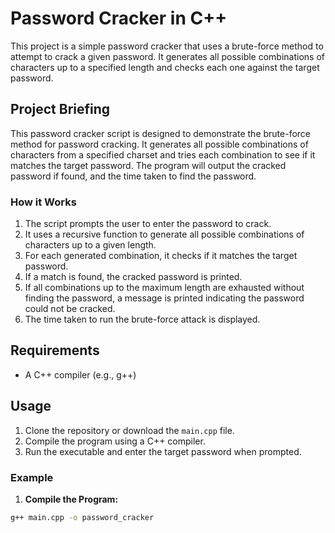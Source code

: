 # Password Cracker in C++

This project is a simple password cracker that uses a brute-force method to attempt to crack a given password. It generates all possible combinations of characters up to a specified length and checks each one against the target password.

## Project Briefing

This password cracker script is designed to demonstrate the brute-force method for password cracking. It generates all possible combinations of characters from a specified charset and tries each combination to see if it matches the target password. The program will output the cracked password if found, and the time taken to find the password.

### How it Works

1. The script prompts the user to enter the password to crack.
2. It uses a recursive function to generate all possible combinations of characters up to a given length.
3. For each generated combination, it checks if it matches the target password.
4. If a match is found, the cracked password is printed.
5. If all combinations up to the maximum length are exhausted without finding the password, a message is printed indicating the password could not be cracked.
6. The time taken to run the brute-force attack is displayed.

## Requirements

- A C++ compiler (e.g., g++)

## Usage

1. Clone the repository or download the `main.cpp` file.
2. Compile the program using a C++ compiler.
3. Run the executable and enter the target password when prompted.

### Example

1. **Compile the Program:**

```sh
g++ main.cpp -o password_cracker
